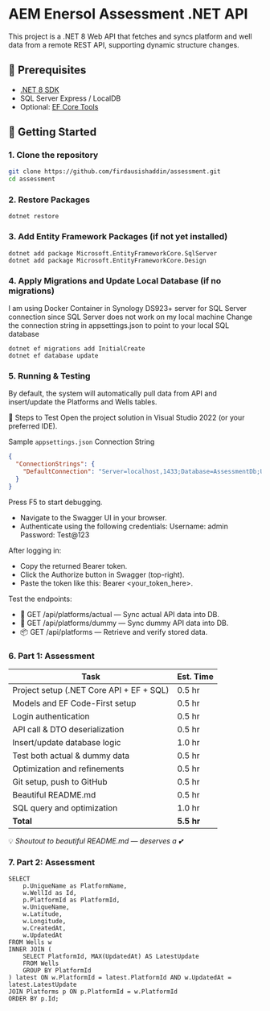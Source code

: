 ﻿# AEM Enersol Assessment .NET API

This project is a .NET 8 Web API that fetches and syncs platform and well data from a remote REST API, supporting dynamic structure changes.

## 🔧 Prerequisites

- [.NET 8 SDK](https://dotnet.microsoft.com/download)
- SQL Server Express / LocalDB
- Optional: [EF Core Tools](https://learn.microsoft.com/en-us/ef/core/cli/dotnet)

## 🚀 Getting Started

### 1. Clone the repository

```bash
git clone https://github.com/firdausishaddin/assessment.git
cd assessment
```

### 2. Restore Packages
```
dotnet restore
```

### 3. Add Entity Framework Packages (if not yet installed)
```
dotnet add package Microsoft.EntityFrameworkCore.SqlServer
dotnet add package Microsoft.EntityFrameworkCore.Design
```

### 4. Apply Migrations and Update Local Database (if no migrations)
I am using Docker Container in Synology DS923+ server for SQL Server connection since SQL Server does not work on my local machine
Change the connection string in appsettings.json to point to your local SQL database
```
dotnet ef migrations add InitialCreate
dotnet ef database update
```

### 5. Running & Testing
By default, the system will automatically pull data from API and insert/update the Platforms and Wells tables.

🧪 Steps to Test
Open the project solution in Visual Studio 2022 (or your preferred IDE).

Sample `appsettings.json` Connection String
```json
{
  "ConnectionStrings": {
    "DefaultConnection": "Server=localhost,1433;Database=AssessmentDb;User Id=sa;Password=yourStrong(!)Password;"
  }
}
```

Press F5 to start debugging.
- Navigate to the Swagger UI in your browser.
- Authenticate using the following credentials:
Username: admin
Password: Test@123

After logging in:
- Copy the returned Bearer token.
- Click the Authorize button in Swagger (top-right).
- Paste the token like this: Bearer <your_token_here>.

Test the endpoints:
- 🔄 GET /api/platforms/actual — Sync actual API data into DB.
- 🧪 GET /api/platforms/dummy — Sync dummy API data into DB.
- 📦 GET /api/platforms — Retrieve and verify stored data.

### 6. Part 1: Assessment
| Task                                      | Est. Time |
|-------------------------------------------|-----------|
| Project setup (.NET Core API + EF + SQL)  | 0.5 hr    |
| Models and EF Code-First setup            | 0.5 hr    |
| Login authentication                      | 0.5 hr    |
| API call & DTO deserialization            | 0.5 hr    |
| Insert/update database logic              | 1.0 hr    |
| Test both actual & dummy data             | 0.5 hr    |
| Optimization and refinements              | 0.5 hr    |
| Git setup, push to GitHub                 | 0.5 hr    |
| Beautiful README.md                       | 0.5 hr    |
| SQL query and optimization                | 1.0 hr    |
| **Total**                                 | **5.5 hr**|
💡 _Shoutout to beautiful README.md — deserves a 💕_

### 7. Part 2: Assessment
```
SELECT
	p.UniqueName as PlatformName,
	w.WellId as Id,
	p.PlatformId as PlatformId,   
    w.UniqueName,
    w.Latitude,
    w.Longitude,
    w.CreatedAt,
    w.UpdatedAt
FROM Wells w
INNER JOIN (
    SELECT PlatformId, MAX(UpdatedAt) AS LatestUpdate
    FROM Wells
    GROUP BY PlatformId
) latest ON w.PlatformId = latest.PlatformId AND w.UpdatedAt = latest.LatestUpdate
JOIN Platforms p ON p.PlatformId = w.PlatformId
ORDER BY p.Id;
```